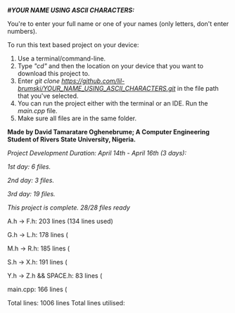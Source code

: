 *__#YOUR NAME USING ASCII CHARACTERS:__*

You're to enter your full name or one of your names (only letters, don't enter numbers).

To run this text based project on your device:
1. Use a terminal/command-line.
2. Type *"cd"* and then the location on your device that you want to download this project to.
3. Enter *git clone https://github.com/lil-brumski/YOUR_NAME_USING_ASCII_CHARACTERS.git* in the file path that you've selected.
4. You can run the project either with the terminal or an IDE. Run the *main.cpp* file.
5. Make sure all files are in the same folder.


__Made by David Tamaratare Oghenebrume;
A Computer Engineering Student of Rivers State University, Nigeria.__

*Project Development Duration: April 14th - April 16th (3 days):*

*1st day: 6 files.*

*2nd day: 3 files.*

*3rd day: 19 files.*

*This project is complete. 28/28 files ready*

A.h -> F.h: 203 lines (134 lines used)

G.h -> L.h: 178 lines (

M.h -> R.h: 185 lines (

S.h -> X.h: 191 lines (

Y.h -> Z.h && SPACE.h: 83 lines (

main.cpp:  166 lines (

Total lines: 1006 lines
Total lines utilised: 